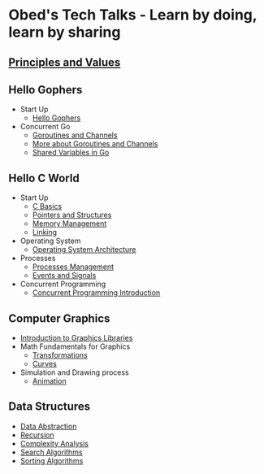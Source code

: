# Obed's Tech Talks - Learn by doing, learn by sharing

## [Principles and Values](./content/principles-and-values/principles-and-values.html)

## Hello Gophers

- Start Up
  - [Hello Gophers](./content/hello-gophers/start-up/hello-gophers.html)
- Concurrent Go
  - [Goroutines and Channels](./content/hello-gophers/goroutines/goroutines_channels_intro.html)
  - [More about Goroutines and Channels](./content/hello-gophers/goroutines/goroutines_channels_part2.html)
  - [Shared Variables in Go](./content/hello-gophers/goroutines/goroutines_shared_variables.html)


## Hello C World

- Start Up
  - [C Basics](./content/hello-c-world/start-up/00-basics.html)
  - [Pointers and Structures](./content/hello-c-world/start-up/01-pointers-structures.html)
  - [Memory Management](./content/hello-c-world/start-up/02-memory-mgmt.html)
  - [Linking](./content/hello-c-world/start-up/03-linking.html)
- Operating System
  - [Operating System Architecture](content/hello-c-world/os/04-os-intro.html)
- Processes
  - [Processes Management](content/hello-c-world/processes/05-processes.html)
  - [Events and Signals](content/hello-c-world/events-signals/06-events-signals.html)
- Concurrent Programming
  - [Concurrent Programming Introduction](content/hello-c-world/concurrent/07-concurrent-programming.html)


## Computer Graphics

- [Introduction to Graphics Libraries](content/computer-graphics/graphics-libs/graphics-libs.html)
- Math Fundamentals for Graphics
  - [Transformations](content/computer-graphics/math-fundamentals/transformations.html)
  - [Curves](content/computer-graphics/math-fundamentals/curves.html)
- Simulation and Drawing process
  - [Animation](content/computer-graphics/simulation-drawing/animation.html)

## Data Structures

- [Data Abstraction](content/data-structures/data-abstraction/data-abstraction.html)
- [Recursion](content/data-structures/recursion/recursion.html)
- [Complexity Analysis](content/data-structures/complexity-analysis/complexity-analysis.html)
- [Search Algorithms](content/data-structures/search/search.html)
- [Sorting Algorithms](content/data-structures/sorting/sorting.html)
